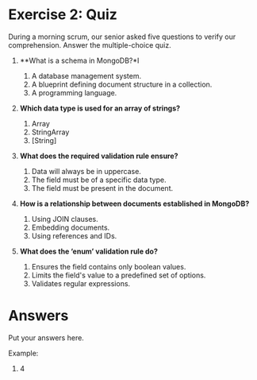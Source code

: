 # Exercise 2: Quiz

During a morning scrum, our senior asked five questions to verify our comprehension. Answer the multiple-choice quiz.

1. **What is a schema in MongoDB?*I
    1. A database management system.
    2. A blueprint defining document structure in a collection.
    3. A programming language.

2. **Which data type is used for an array of strings?**
    1. Array
    2. StringArray
    3. [String]

3. **What does the required validation rule ensure?**
    1. Data will always be in uppercase.
    2. The field must be of a specific data type.
    3. The field must be present in the document.

4. **How is a relationship between documents established in MongoDB?**
    1. Using JOIN clauses.
    2. Embedding documents.
    3. Using references and IDs.

5. **What does the ‘enum’ validation rule do?**
    1. Ensures the field contains only boolean values.
    2. Limits the field's value to a predefined set of options.
    3. Validates regular expressions.

# Answers

Put your answers here.

Example:

1) 4